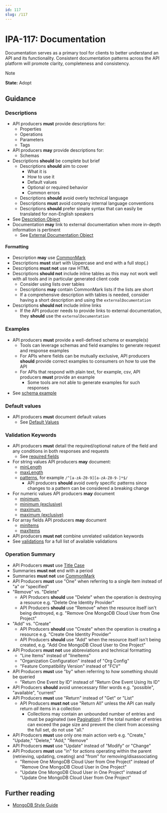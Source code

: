 ```yaml
---
id: 117
slug: /117
---
```


# IPA-117: Documentation

Documentation serves as a primary tool for clients to better understand an API
and its functionality. Consistent documentation patterns across the API platform
will promote clarity, completeness and consistency.

> [!NOTE]  
> **State:** Adopt

## Guidance

### Descriptions

- API producers **must** provide descriptions for:
  - Properties
  - Operations
  - Parameters
  - Tags
- API producers **may** provide descriptions for:
  - Schemas
- Descriptions **should** be complete but brief
  - Descriptions **should** aim to cover
    - What it is
    - How to use it
    - Default values
    - Optional or required behavior
    - Common errors
  - Descriptions **should** avoid overly technical language
  - Descriptions **must** avoid company internal language conventions
  - Descriptions **should** prefer simple syntax that can easily be translated
    for non-English speakers
- See
  [Description Object](https://www.learnjsonschema.com/2020-12/meta-data/description/)
- Documentation **may** link to external documentation when more in-depth
  information is pertinent
  - See
    [External Documentation Object](https://swagger.io/specification/#external-documentation-object)

#### Formatting

- Description **may** use [CommonMark](https://commonmark.org/)
- Descriptions **must** start with Uppercase and end with a full stop(.)
- Descriptions **must not** use raw HTML
- Descriptions **should not** include inline tables as this may not work well
  with all tools and in particular generated client code
  - Consider using lists over tables
  - Descriptions **may** contain CommonMark lists if the lists are short
  - If a comprehensive description with tables is needed, consider having a
    short description and using the `externalDocumentation`
- Descriptions **should not** include inline links
  - If the API producer needs to provide links to external documentation, they
    **should** use the `externalDocumentation`

### Examples

- API producers **must** provide a well-defined schema or example(s)
  - Tools can leverage schemas and field examples to generate request and
    response examples
  - For APIs where fields can be mutually exclusive, API producers **should**
    provide correct examples to consumers on how to use the API
  - For APIs that respond with plain text, for example, csv, API producers
    **must** provide an example
    - Some tools are not able to generate examples for such responses
- See [schema example](https://spec.openapis.org/oas/v3.0.3#schemaExample)

### Default values

- API producers **must** document default values
  - See
    [Default Values](https://www.learnjsonschema.com/2020-12/meta-data/default/)

### Validation Keywords

- API producers **must** detail the required/optional nature of the field and
  any conditions in both responses and requests
  - See
    [required fields](https://www.learnjsonschema.com/2020-12/validation/required/)
- For string values API producers **may** document:
  - [minLength](https://www.learnjsonschema.com/2020-12/validation/minlength/)
  - [maxLength](https://www.learnjsonschema.com/2020-12/validation/maxlength/)
  - [patterns](https://www.learnjsonschema.com/2020-12/validation/pattern/), for
    example `/^[a-zA-Z0-9][a-zA-Z0-9-]*$/`
    - API producers **should** avoid overly specific patterns since changes to a
      pattern can be considered a breaking change
- For numeric values API producers **may** document
  - [minimum](https://www.learnjsonschema.com/2020-12/validation/minimum/),
  - [minimum (exclusive)](https://www.learnjsonschema.com/2020-12/validation/exclusiveminimum/)
  - [maximum](https://www.learnjsonschema.com/2020-12/validation/maximum/),
  - [maximum (exclusive)](https://www.learnjsonschema.com/2020-12/validation/exclusivemaximum/)
- For array fields API producers **may** document
  - [minItems](https://www.learnjsonschema.com/2020-12/validation/minitems/)
  - [maxItems](https://www.learnjsonschema.com/2020-12/validation/maxitems/)
- API producers **must not** combine unrelated validation keywords
- See [validations](https://www.learnjsonschema.com/2020-12/validation/) for a
  full list of available validations

### Operation Summary

- API Producers **must** use
  [Title Case](https://en.wikipedia.org/wiki/Title_case)
- Summaries **must not** end with a period
- Summaries **must not** use [CommonMark](https://commonmark.org/)
- API Producers **must** use "One" when referring to a single item instead of
  "a" or "specified"
- "Remove" vs. "Delete"
  - API Producers **should** use "Delete" when the operation is destroying a
    resource e.g. "Delete One Identity Provider"
  - API Producers **should** use "Remove" when the resource itself isn't being
    destroyed, e.g. "Remove One MongoDB Cloud User from One Project"
- "Add" vs. "Create"
  - API Producers **should** use "Create" when the operation is creating a
    resource e.g. "Create One Identity Provider"
  - API Producers **should** use "Add" when the resource itself isn't being
    created, e.g. "Add One MongoDB Cloud User to One Project"
- API Producers **must not** use abbreviations and technical formatting
  - "Line Items" instead of "lineItems"
  - "Organization Configuration" instead of "Org Config"
  - "Feature Compatibility Version" instead of "FCV"
- API Producers **must** use "by" when referring to _how_ something should be
  queried
  - "Return One Event by ID" instead of "Return One Event Using Its ID"
- API Producers **should** avoid unnecessary filler words e.g. "possible",
  "available", "current"
- API Producers **must** use "Return" instead of "Get" or "List"
  - API Producers **must not** use "Return All" unless the API can really return
    _all_ items in a collection
    - Collections may contain an unbounded number of entries and must be
      paginated (see [Pagination](0110.md)). If the total number of entries can
      exceed the page size and prevent the client from accessing the full set,
      do not use "all."
- API Producers **must** use only one main action verb e.g. "Create," "Update,"
  "Delete," "Add," "Remove"
- API Producers **must** use "Update" instead of "Modify" or "Change"
- API Producers **must** use "in" for actions operating within the parent
  (retrieving, updating, creating) and "from" for removing/disassociating
  - "Remove One MongoDB Cloud User from One Project" instead of "Remove One
    MongoDB Cloud User in One Project"
  - "Update One MongoDB Cloud User in One Project" instead of "Update One
    MongoDB Cloud User from One Project"

## Further reading

- [MongoDB Style Guide](https://www.mongodb.com/docs/meta/style-guide/)
